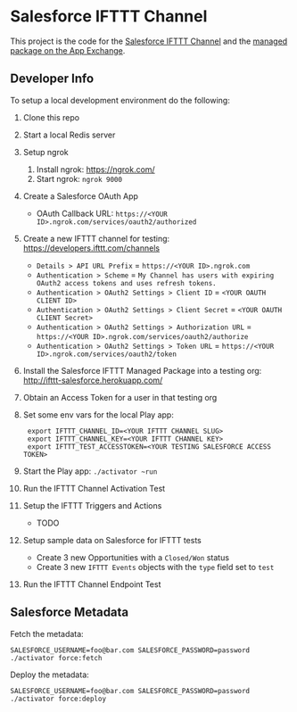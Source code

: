 Salesforce IFTTT Channel
========================

This project is the code for the [Salesforce IFTTT Channel](https://ifttt.com/salesforce) and the [managed package on the App Exchange](https://appexchange.salesforce.com/appxListingDetail?listingId=a0N30000000qgiiEAA).


Developer Info
--------------

To setup a local development environment do the following:

1. Clone this repo
1. Start a local Redis server
1. Setup ngrok
    1. Install ngrok: https://ngrok.com/
    1. Start ngrok: `ngrok 9000`
1. Create a Salesforce OAuth App
    * OAuth Callback URL: `https://<YOUR ID>.ngrok.com/services/oauth2/authorized`
1. Create a new IFTTT channel for testing: https://developers.ifttt.com/channels
    * `Details > API URL Prefix` = `https://<YOUR ID>.ngrok.com`
    * `Authentication > Scheme` = `My Channel has users with expiring OAuth2 access tokens and uses refresh tokens.`
    * `Authentication > OAuth2 Settings > Client ID` = `<YOUR OAUTH CLIENT ID>`
    * `Authentication > OAuth2 Settings > Client Secret` = `<YOUR OAUTH CLIENT Secret>`
    * `Authentication > OAuth2 Settings > Authorization URL` = `https://<YOUR ID>.ngrok.com/services/oauth2/authorize`
    * `Authentication > OAuth2 Settings > Token URL` = `https://<YOUR ID>.ngrok.com/services/oauth2/token`
1. Install the Salesforce IFTTT Managed Package into a testing org: http://ifttt-salesforce.herokuapp.com/
1. Obtain an Access Token for a user in that testing org
1. Set some env vars for the local Play app:

        export IFTTT_CHANNEL_ID=<YOUR IFTTT CHANNEL SLUG>
        export IFTTT_CHANNEL_KEY=<YOUR IFTTT CHANNEL KEY>
        export IFTTT_TEST_ACCESSTOKEN=<YOUR TESTING SALESFORCE ACCESS TOKEN>

1. Start the Play app: `./activator ~run`
1. Run the IFTTT Channel Activation Test
1. Setup the IFTTT Triggers and Actions
    * TODO
1. Setup sample data on Salesforce for IFTTT tests
    * Create 3 new Opportunities with a `Closed/Won` status
    * Create 3 new `IFTTT Events` objects with the `type` field set to `test`
1. Run the IFTTT Channel Endpoint Test


Salesforce Metadata
-------------------

Fetch the metadata:

    SALESFORCE_USERNAME=foo@bar.com SALESFORCE_PASSWORD=password ./activator force:fetch

Deploy the metadata:

    SALESFORCE_USERNAME=foo@bar.com SALESFORCE_PASSWORD=password ./activator force:deploy
